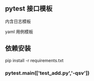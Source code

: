 ## pytest 接口模板


内含日志模板

yaml 用例模板


## 依赖安装
pip install -r requirements.txt



### pytest.main(['test_add.py','-qsv'])